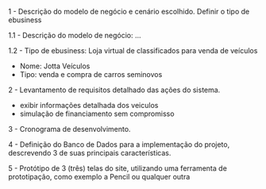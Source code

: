 

1 - Descrição do modelo de negócio e cenário escolhido. Definir o tipo de ebusiness

1.1 - Descrição do modelo de negócio:  ...

1.2 - Tipo de ebusiness: Loja virtual de classificados para venda de veículos
- Nome: Jotta Veículos 
- Tipo: venda e compra de carros seminovos


2 - Levantamento de requisitos detalhado das ações do sistema.

- exibir informações detalhada dos veiculos 
- simulação de financiamento sem compromisso


3 - Cronograma de desenvolvimento.


4 - Definição do Banco de Dados para a implementação do projeto, descrevendo 3
de suas principais características.


5 - Protótipo de 3 (três) telas do site, utilizando uma ferramenta de prototipação,
como exemplo a Pencil ou qualquer outra
